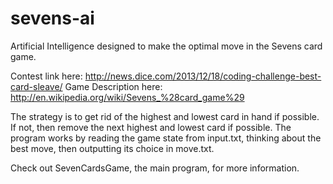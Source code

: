 # sevens-ai
Artificial Intelligence designed to make the optimal move in the Sevens card game.

Contest link here: http://news.dice.com/2013/12/18/coding-challenge-best-card-sleave/
Game Description here: http://en.wikipedia.org/wiki/Sevens_%28card_game%29

The strategy is to get rid of the highest and lowest card in hand if possible. If not, then remove the next highest and lowest card if possible.
The program works by reading the game state from input.txt, thinking about the best move, then outputting its choice in move.txt.

Check out SevenCardsGame, the main program, for more information.
